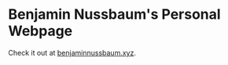 # Benjamin Nussbaum's Personal Webpage

Check it out at [benjaminnussbaum.xyz](http://www.benjaminnussbaum.xyz).